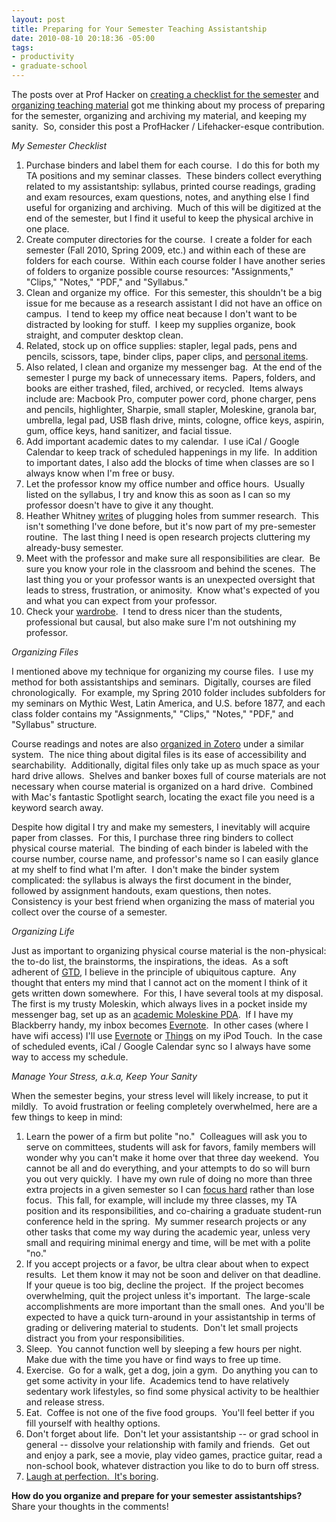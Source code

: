```yaml
--- 
layout: post
title: Preparing for Your Semester Teaching Assistantship
date: 2010-08-10 20:18:36 -05:00
tags: 
- productivity
- graduate-school
---
```

The posts over at Prof Hacker on <a href="http://chronicle.com/blogPost/Creating-a-Checklist/26081">creating a checklist for the semester</a> and <a href="http://chronicle.com/blogPost/Organizing-Your-Teaching/25857/">organizing teaching material</a> got me thinking about my process of preparing for the semester, organizing and archiving my material, and keeping my sanity.  So, consider this post a ProfHacker / Lifehacker-esque contribution.

<em>My Semester Checklist</em>
<ol>
	<li>Purchase binders and label them for each course.  I do this for both my TA positions and my seminar classes.  These binders collect everything related to my assistantship: syllabus, printed course readings, grading and exam resources, exam questions, notes, and anything else I find useful for organizing and archiving.  Much of this will be digitized at the end of the semester, but I find it useful to keep the physical archive in one place.</li>
	<li>Create computer directories for the course.  I create a folder for each semester (Fall 2010, Spring 2009, etc.) and within each of these are folders for each course.  Within each course folder I have another series of folders to organize possible course resources: "Assignments," "Clips," "Notes," "PDF," and "Syllabus."</li>
	<li>Clean and organize my office.  For this semester, this shouldn't be a big issue for me because as a research assistant I did not have an office on campus.  I tend to keep my office neat because I don't want to be distracted by looking for stuff.  I keep my supplies organize, book straight, and computer desktop clean.</li>
	<li>Related, stock up on office supplies: stapler, legal pads, pens and pencils, scissors, tape, binder clips, paper clips, and <a href="http://chronicle.com/blogPost/Whats-in-your-desk-/24133/">personal items</a>.</li>
	<li>Also related, I clean and organize my messenger bag.  At the end of the semester I purge my back of unnecessary items.  Papers, folders, and books are either trashed, filed, archived, or recycled.  Items always include are: Macbook Pro, computer power cord, phone charger, pens and pencils, highlighter, Sharpie, small stapler, Moleskine, granola bar, umbrella, legal pad, USB flash drive, mints, cologne, office keys, aspirin, gum, office keys, hand sanitizer, and facial tissue.</li>
	<li>Add important academic dates to my calendar.  I use iCal / Google Calendar to keep track of scheduled happenings in my life.  In addition to important dates, I also add the blocks of time when classes are so I always know when I'm free or busy.</li>
	<li>Let the professor know my office number and office hours.  Usually listed on the syllabus, I try and know this as soon as I can so my professor doesn't have to give it any thought.</li>
	<li>Heather Whitney <a href="http://chronicle.com/blogPost/Creating-a-Checklist/26081">writes</a> of plugging holes from summer research.  This isn't something I've done before, but it's now part of my pre-semester routine.  The last thing I need is open research projects cluttering my already-busy semester.</li>
	<li>Meet with the professor and make sure all responsibilities are clear.  Be sure you know your role in the classroom and behind the scenes.  The last thing you or your professor wants is an unexpected oversight that leads to stress, frustration, or animosity.  Know what's expected of you and what you can expect from your professor.</li>
	<li>Check your <a href="http://chronicle.com/blogPost/The-Academic-Wardrobe-Getting/22952/">wardrobe</a>.  I tend to dress nicer than the students, professional but causal, but also make sure I'm not outshining my professor.</li>
</ol>
<em>Organizing Files</em>

I mentioned above my technique for organizing my course files.  I use my method for both assistantships and seminars.  Digitally, courses are filed chronologically.  For example, my Spring 2010 folder includes subfolders for my seminars on Mythic West, Latin America, and U.S. before 1877, and each class folder contains my "Assignments," "Clips," "Notes," "PDF," and "Syllabus" structure.

Course readings and notes are also <a href="http://www.zotero.org/hepplerj">organized in Zotero</a> under a similar system.  The nice thing about digital files is its ease of accessibility and searchability.  Additionally, digital files only take up as much space as your hard drive allows.  Shelves and banker boxes full of course materials are not necessary when course material is organized on a hard drive.  Combined with Mac's fantastic Spotlight search, locating the exact file you need is a keyword search away.

Despite how digital I try and make my semesters, I inevitably will acquire paper from classes.  For this, I purchase three ring binders to collect physical course material.  The binding of each binder is labeled with the course number, course name, and professor's name so I can easily glance at my shelf to find what I'm after.  I don't make the binder system complicated: the syllabus is always the first document in the binder, followed by assignment handouts, exam questions, then notes.  Consistency is your best friend when organizing the mass of material you collect over the course of a semester.

<em>Organizing Life</em>

Just as important to organizing physical course material is the non-physical: the to-do list, the brainstorms, the inspirations, the ideas.  As a soft adherent of <a href="http://chronicle.com/blogPost/An-Introduction-to-GTD/22719/">GTD</a>, I believe in the principle of ubiquitous capture.  Any thought that enters my mind that I cannot act on the moment I think of it gets written down somewhere.  For this, I have several tools at my disposal.  The first is my trusty Moleskin, which always lives in a pocket inside my messenger bag, set up as an <a href="http://gatheringinlight.com/2007/02/06/create-a-moleskine-pda-the-student-gtd-hack/">academic Moleskine PDA</a>.  If I have my Blackberry handy, my inbox becomes <a href="http://chronicle.com/blogPost/Take-a-Minute-to-Collect-Yo/24020/">Evernote</a>.  In other cases (where I have wifi access) I'll use <a href="http://www.evernote.com/">Evernote</a> or <a href="http://culturedcode.com/things/">Things</a> on my iPod Touch.  In the case of scheduled events, iCal / Google Calendar sync so I always have some way to access my schedule.

<em>Manage Your Stress, a.k.a, Keep Your Sanity</em>

When the semester begins, your stress level will likely increase, to put it mildly.  To avoid frustration or feeling completely overwhelmed, here are a few things to keep in mind:
<ol>
	<li>Learn the power of a firm but polite "no."  Colleagues will ask you to serve on committees, students will ask for favors, family members will wonder why you can't make it home over that three day weekend.  You cannot be all and do everything, and your attempts to do so will burn you out very quickly.  I have my own rule of doing no more than three extra projects in a given semester so I can <a href="http://calnewport.com/blog/2009/08/20/focus-hard-in-reasonable-bursts-one-day-at-a-time/">focus hard</a> rather than lose focus.  This fall, for example, will include my three classes, my TA position and its responsibilities, and co-chairing a graduate student-run conference held in the spring.  My summer research projects or any other tasks that come my way during the academic year, unless very small and requiring minimal energy and time, will be met with a polite "no."</li>
	<li>If you accept projects or a favor, be ultra clear about when to expect results.  Let them know it may not be soon and deliver on that deadline.  If your queue is too big, decline the project.  If the project becomes overwhelming, quit the project unless it's important.  The large-scale accomplishments are more important than the small ones.  And you'll be expected to have a quick turn-around in your assistantship in terms of grading or delivering material to students.  Don't let small projects distract you from your responsibilities.</li>
	<li>Sleep.  You cannot function well by sleeping a few hours per night.  Make due with the time you have or find ways to free up time.</li>
	<li>Exercise.  Go for a walk, get a dog, join a gym.  Do anything you can to get some activity in your life.  Academics tend to have relatively sedentary work lifestyles, so find some physical activity to be healthier and release stress.</li>
	<li>Eat.  Coffee is not one of the five food groups.  You'll feel better if you fill yourself with healthy options.</li>
	<li>Don't forget about life.  Don't let your assistantship -- or grad school in general -- dissolve your relationship with family and friends.  Get out and enjoy a park, see a movie, play video games, practice guitar, read a non-school book, whatever distraction you like to do to burn off stress.</li>
	<li><a href="http://smarterware.org/994/the-cult-of-done-manifesto-by-bre-pettis-and-kio-stark">Laugh at perfection.  It's boring</a>.</li>
</ol>
<strong>How do you organize and prepare for your semester assistantships?</strong> Share your thoughts in the comments!
